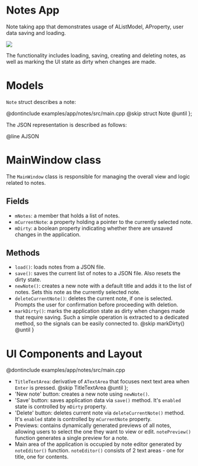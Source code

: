 # Notes App

<!-- aui:example app -->
Note taking app that demonstrates usage of AListModel, AProperty, user data saving and loading.

![](imgs/Screenshot_20250228_133823.png)

The functionality includes loading, saving, creating and deleting notes, as well as marking the UI state as dirty when
changes are made.

# Models

`Note` struct describes a note:

@dontinclude examples/app/notes/src/main.cpp
@skip struct Note
@until };

The JSON representation is described as follows:

@line AJSON


# MainWindow class

The `MainWindow` class is responsible for managing the overall view and logic related to notes.

## Fields

- `mNotes`: a member that holds a list of notes.
- `mCurrentNote`: a property holding a pointer to the currently selected note.
- `mDirty`: a boolean property indicating whether there are unsaved changes in the application.

## Methods

- `load()`: loads notes from a JSON file.
  <!-- aui:snippet examples/app/notes/src/main.cpp load -->
- `save()`: saves the current list of notes to a JSON file. Also resets the dirty state.
  <!-- aui:snippet examples/app/notes/src/main.cpp save -->
- `newNote()`: creates a new note with a default title and adds it to the list of notes. Sets this note as the currently
  selected note.
  <!-- aui:snippet examples/app/notes/src/main.cpp newNote -->
- `deleteCurrentNote()`: deletes the current note, if one is selected. Prompts the user for confirmation before
  proceeding with deletion.
  <!-- aui:snippet examples/app/notes/src/main.cpp deleteCurrentNote -->
- `markDirty()`: marks the application state as dirty when changes made that require saving. Such a simple operation is
  extracted to a dedicated method, so the signals can be easily connected to.
  @skip markDirty()
  @until }

# UI Components and Layout

@dontinclude examples/app/notes/src/main.cpp
- `TitleTextArea`: derivative of `ATextArea` that focuses next text area when `Enter` is pressed.
  @skip TitleTextArea
  @until };
- 'New note' button: creates a new note using `newNote()`.
- 'Save' button: saves application data via `save()` method. It's `enabled` state is controlled by `mDirty` property.
- 'Delete' button: deletes current note via `deleteCurrentNote()` method. It's `enabled` state is controlled by
  `mCurrentNote` property.
- Previews: contains dynamically generated previews of all notes, allowing users to select the one they want to view
  or edit.
  <!-- aui:snippet examples/app/notes/src/main.cpp scrollarea -->
  `notePreview()` function generates a single preview for a note.
  <!-- aui:snippet examples/app/notes/src/main.cpp notePreview -->
- Main area of the application is occupied by note editor generated by `noteEditor()` function. `noteEditor()` consists
  of 2 text areas - one for title, one for contents.
  <!-- aui:snippet examples/app/notes/src/main.cpp noteEditor -->
